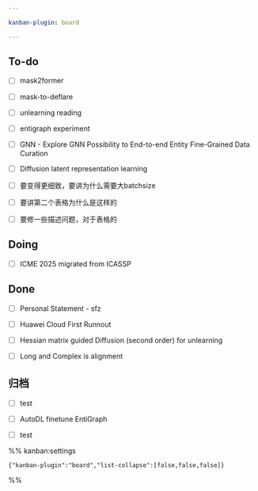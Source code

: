 ```yaml
---

kanban-plugin: board

---
```


## To-do

- [ ] mask2former
- [ ] mask-to-deflare
- [ ] unlearning reading
- [ ] entigraph experiment
- [ ] GNN - Explore GNN Possibility to End-to-end Entity Fine-Grained Data Curation
- [ ] Diffusion latent representation learning
- [ ] 要变得更细致，要讲为什么需要大batchsize
- [ ] 要讲第二个表格为什么是这样的
- [ ] 要修一些描述问题，对于表格的


## Doing

- [ ] ICME 2025 migrated from ICASSP


## Done

- [ ] Personal Statement - sfz
- [ ] Huawei Cloud First Runnout
- [ ] Hessian matrix guided Diffusion (second order) for unlearning
- [ ] Long and Complex is alignment


## 归档

- [ ] test
- [ ] AutoDL finetune EntiGraph
- [ ] test




%% kanban:settings
```
{"kanban-plugin":"board","list-collapse":[false,false,false]}
```
%%